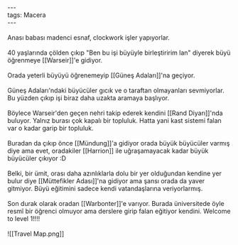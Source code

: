 ---<br>tags: Macera<br>---<br><br>Anası babası madenci esnaf, clockwork işler yapıyorlar.<br><br>40 yaşlarında çölden çıkıp "Ben bu işi büyüyle birleştiririm lan" diyerek büyü öğrenmeye [[Warseir]]'e gidiyor.<br><br>Orada yeterli büyüyü öğrenemeyip [[Güneş Adaları]]'na geçiyor.<br><br>Güneş Adaları'ndaki büyücüler gıcık ve o taraftan olmayanları sevmiyorlar. Bu yüzden çıkıp işi biraz daha uzakta aramaya başlıyor.<br><br>Böylece Warseir'den geçen nehri takip ederek kendini [[Rand Diyarı]]'nda buluyor. Yalnız burası çok kapalı bir topluluk. Hatta yani kast sistemi falan var o kadar garip bir topluluk.<br><br>Buradan da çıkıp önce [[Mündung]]'a gidiyor orada büyük büyücüler varmış diye ama evet, oradakiler [[Harrion]] ile uğraşamayacak kadar büyük büyücüler çıkıyor :D<br><br>Belki, bir ümit, orası daha azınlıklarla dolu bir yer olduğundan kendine yer bulur diye [[Müttefikler Adası]]'na gidiyor ama şansı orada da yaver gitmiyor. Büyü eğitimini sadece kendi vatandaşlarına veriyorlarmış.<br><br>Son durak olarak oradan [[Warbonter]]'e varıyor. Burada üniversitede öyle resmî bir öğrenci olmuyor ama derslere girip falan eğitiyor kendini. Welcome to level 1!!!!<br><br>![[Travel Map.png]]